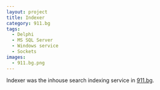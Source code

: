 ```yaml
---
layout: project
title: Indexer
category: 911.bg
tags:
  - Delphi
  - MS SQL Server
  - Windows service
  - Sockets
images:
  - 911.bg.png
---
```


Indexer was the inhouse search indexing service in [911.bg](https://web-beta.archive.org/web/20040618181338/http://911.bg:80/a2/large.asp).
